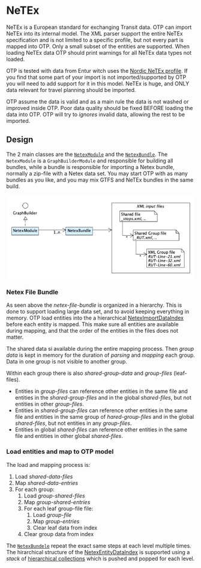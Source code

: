 
# NeTEx

NeTEx is a European standard for exchanging Transit data. OTP can import NeTEx into its 
internal model. The XML parser support the entire NeTEx specification and is not limited
to a specific profile, but not every part is mapped into OTP. Only a small subset of the 
entities are supported. When loading NeTEx data OTP should print warnings for all 
NeTEx data types not loaded.

OTP is tested with data from Entur witch uses the [Nordic NeTEx profile](https://enturas.atlassian.net/wiki/spaces/PUBLIC/pages/728891481/Nordic+NeTEx+Profile). If you find that some part of your import is not 
imported/supported by OTP you will need to add support for it in this model. NeTEx is huge, and
ONLY data relevant for travel planning should be imported. 

OTP assume the data is valid and as a main rule the data is not washed or improved inside OTP. Poor
data quality should be fixed BEFORE loading the data into OTP. OTP will try to _ignores_ invalid 
data, allowing the rest to be imported. 

## Design

The 2 main classes are the [`NetexModule`](NetexModule.java) and the [`NetexBundle`](NetexBundle.java).
The `NetexModule` is a `GraphBuilderModule` and responsible for building all bundles, while a bundle 
is responsible for importing a Netex bundle, normally a zip-file with a Netex data set. You may 
start OTP with as many bundles as you like, and you may mix GTFS and NeTEx bundles in the same build. 

![Design overview](DegignOverview.png)


### Netex File Bundle
As seen above the _netex-file-bundle_ is organized in a hierarchy. This is done to support 
loading large data set, and to avoid keeping everything in memory. OTP load entities into the a
hierarchical [NetexImportDataIndex](index/NetexImportDataIndex.java) before each entity is mapped.
This make sure all entities are available during mapping, and that the order of the entities in the 
files does not matter. 

The shared data si available during the entire mapping process. Then _group data_ is kept in memory 
for the duration of _parsing_ and _mapping_ each group. Data in one group is not visible to another
group.
 
Within each group there is also _shared-group-data_ and _group-files_ (leaf-files). 

- Entities in _group-files_ can reference other entities in the same file and entities in the 
  _shared-group-files_ and in the global _shared-files_, but not entities in other _group-files_.
- Entities in _shared-group-files_ can reference other entities in the same file and entities in 
  the same group of _hared-group-files_ and in the global _shared-files_, but not entities in any
   _group-files_.
- Entities in global _shared-files_ can reference other entities in the same file and entities in 
  other global _shared-files_.


### Load entities and map to OTP model

The load and mapping process is:

1. Load _shared-data-files_
1. Map _shared-data-entries_
1. For each group:
    1. Load _group-shared-files_
    1. Map _group-shared-entries_
    1. For each leaf group-file file:
        1. Load _group-file_
        1. Map _group-entries_
        1. Clear leaf data from index
    1. Clear group data from index

The [`NetexBundele`](NetexBundle.java) repeat the exact same steps at each level multiple times. 
The hirarchical structure of the [NetexEntityDataIndex](index/NetexEntityDataIndex.java) is
supported using a _stack_ of [hierarchical collections](index/hierarchy/AbstractHierarchicalMap.java) which is
pushed and popped for each level. 

